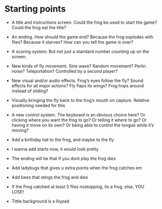 # Starting points


* A title and instructions screen. Could the frog be used to start the game? Could the frog eat the title?

* An ending. How should the game end? Because the frog explodes with flies? Because it starves? How can you tell the game is over?

* A scoring system. But not just a standard number counting up on the screen.

* New kinds of fly movement. Sine wave? Random movement? Perlin noise? Teleportation? Controlled by a second player?

* New visual and/or audio effects. Frog’s eyes follow the fly? Sound effects for all major actions? Fly flaps its wings? Frog hops around instead of sliding?

* Visually bringing the fly back to the frog’s mouth on capture. Relative positioning needed for this

* A new control system. The keyboard is an obvious choice here? Or clicking where you want the frog to go? Or telling it where to go? Or having it move on its own? Or being able to control the tongue while it’s moving?

* Add a birthday hat to the frog, and maybe to the fly
* I wanna add starts now, it would look pretty
* The ending will be that if you dont play the frog dies
* Add ladybugs that gives u extra points when the frog catches em
* Add bees that stings the frog and dies
* If the Frog catched at least 5 flies nostopping, its a frog, else,  YOU LOSE!
* Tittle background is a lilypad
